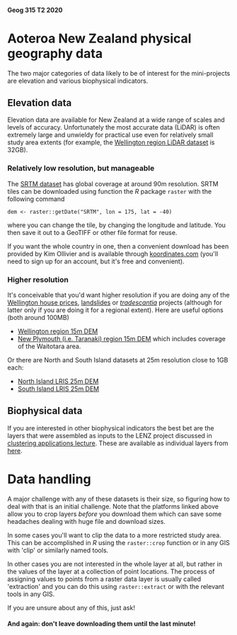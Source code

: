 #### Geog 315 T2 2020
# Aoteroa New Zealand physical geography data
The two major categories of data likely to be of interest for the mini-projects are elevation and various biophysical indicators.

## Elevation data
Elevation data are available for New Zealand at a wide range of scales and levels of accuracy. Unfortunately the most accurate data (LiDAR) is often extremely large and unwieldy for practical use even for relatively small study area extents (for example, the [Wellington region LiDAR dataset]() is 32GB).

### Relatively low resolution, but manageable
The [SRTM dataset](https://en.wikipedia.org/wiki/Shuttle_Radar_Topography_Mission) has global coverage at around 90m resolution. SRTM tiles can be downloaded using function the _R_ package `raster` with the following command

    dem <- raster::getDate("SRTM", lon = 175, lat = -40)

where you can change the tile, by changing the longitude and latitude. You then save it out to a GeoTIFF or other file format for reuse.

If you want the whole country in one, then a convenient download has been provided by Kim Ollivier and is available through [koordinates.com](https://koordinates.com/layer/1418-nz-80m-digital-elevation-model/) (you'll need to sign up for an account, but it's free and convenient).

### Higher resolution
It's conceivable that you'd want higher resolution if you are doing any of the [Wellington house prices](homes), [landslides](landslides) or [_tradescantia_](tradescantia) projects (although for latter only if you are doing it for a regional extent). Here are useful options (both around 100MB)

+ [Wellington region 15m DEM](https://koordinates.com/layer/3743-16-wellington-15m-dem-nzsosdem-v10/)
+ [New Plymouth (i.e. Taranaki) region 15m DEM](https://koordinates.com/layer/3734-08-new-plymouth-15m-dem-nzsosdem-v10/) which includes coverage of the Waitotara area.

Or there are North and South Island datasets at 25m resolution close to 1GB each:

+ [North Island LRIS 25m DEM](https://lris.scinfo.org.nz/layer/48131-nzdem-north-island-25-metre/)
+ [South Island LRIS 25m DEM](https://lris.scinfo.org.nz/layer/48127-nzdem-south-island-25-metre/)

## Biophysical data
If you are interested in other biophysical indicators the best bet are the layers that were assembled as inputs to the LENZ project discussed in [clustering applications lecture](https://southosullivan.com/geog315/classification-examples/#/). These are available as individual layers from [here](https://lris.scinfo.org.nz/search/?q=LENZ).

# Data handling
A major challenge with any of these datasets is their size, so figuring how to deal with that is an initial challenge. Note that the platforms linked above allow you to crop layers _before_ you download them which can save some headaches dealing with huge file and download sizes.

In some cases you'll want to clip the data to a more restricted study area. This can be accomplished in _R_ using the `raster::crop` function or in any GIS with 'clip' or similarly named tools.

In other cases you are not interested in the whole layer at all, but rather in the values of the layer at a collection of point locations. The process of assigning values to points from a raster data layer is usually called 'extraction' and you can do this using `raster::extract` or with the relevant tools in any GIS.

If you are unsure about any of this, just ask!

#### And again: **don't leave downloading them until the last minute!**
